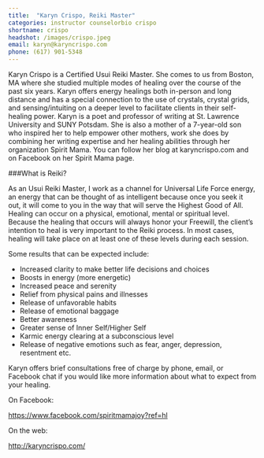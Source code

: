 ```yaml
---
title:  "Karyn Crispo, Reiki Master"
categories: instructor counselorbio crispo
shortname: crispo
headshot: /images/crispo.jpeg
email: karyn@karyncrispo.com
phone: (617) 901-5348
---
```

Karyn Crispo is a Certified Usui Reiki Master. She comes to us from Boston, MA where she studied multiple modes of healing over the course of the past six years. Karyn offers energy healings both in-person and long distance and has a special connection to the use of crystals, crystal grids, and sensing/intuiting on a deeper level to facilitate clients in their self-healing power. Karyn is a poet and professor of writing at St. Lawrence University and SUNY Potsdam. She is also a mother of a 7-year-old son who inspired her to help empower other mothers, work she does by combining her writing expertise and her healing abilities through her organization Spirit Mama. You can follow her blog at karyncrispo.com and on Facebook on her Spirit Mama page.  

###What is Reiki?

As an Usui Reiki Master, I work as a channel for Universal Life Force energy, an energy that can be thought of as intelligent because once you seek it out, it will come to you in the way that will serve the Highest Good of All.  Healing can occur on a physical, emotional, mental or spiritual level. Because the healing that occurs will always honor your Freewill, the client’s intention to heal is very important to the Reiki process. In most cases, healing will take place on at least one of these levels during each session.

Some results that can be expected include:

*  Increased clarity to make better life decisions and choices
*  Boosts in energy (more energetic)
*  Increased peace and serenity
*  Relief from physical pains and illnesses
*  Release of unfavorable habits
*  Release of emotional baggage
*  Better awareness
*  Greater sense of Inner Self/Higher Self
*  Karmic energy clearing at a subconscious level
*  Release of negative emotions such as fear, anger, depression, resentment etc.

Karyn offers brief consultations free of charge by phone, email, or Facebook chat if you would like more information about what to expect from your healing.

On Facebook:

https://www.facebook.com/spiritmamajoy?ref=hl

On the web:

http://karyncrispo.com/
